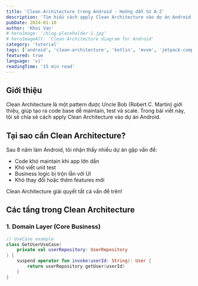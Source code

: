 ```yaml
---
title: 'Clean Architecture trong Android - Hướng dẫn từ A-Z'
description: 'Tìm hiểu cách apply Clean Architecture vào dự án Android thực tế với Kotlin, MVVM và Jetpack Compose'
pubDate: 2024-01-10
author: 'Khoi Van'
# heroImage: '/blog-placeholder-1.jpg'
# heroImageAlt: 'Clean Architecture diagram for Android'
category: 'tutorial'
tags: ['android', 'clean-architecture', 'kotlin', 'mvvm', 'jetpack-compose']
featured: true
language: 'vi'
readingTime: '15 min read'
---
```


## Giới thiệu

Clean Architecture là một pattern được Uncle Bob (Robert C. Martin) giới thiệu,
giúp tạo ra code base dễ maintain, test và scale. Trong bài viết này, tôi sẽ
chia sẻ cách apply Clean Architecture vào dự án Android.

## Tại sao cần Clean Architecture?

Sau 8 năm làm Android, tôi nhận thấy nhiều dự án gặp vấn đề:

- Code khó maintain khi app lớn dần
- Khó viết unit test
- Business logic bị trộn lẫn với UI
- Khó thay đổi hoặc thêm features mới

Clean Architecture giải quyết tất cả vấn đề trên!

## Các tầng trong Clean Architecture

### 1. Domain Layer (Core Business)

```kotlin
// UseCase example
class GetUserUseCase(
    private val userRepository: UserRepository
) {
    suspend operator fun invoke(userId: String): User {
        return userRepository.getUser(userId)
    }
}
```
